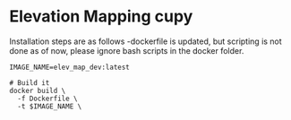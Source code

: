 # Elevation Mapping cupy
Installation steps are as follows 
-dockerfile is updated, but scripting is not done as of now, please ignore bash scripts in the docker folder. 
```
IMAGE_NAME=elev_map_dev:latest

# Build it
docker build \
  -f Dockerfile \
  -t $IMAGE_NAME \
```
